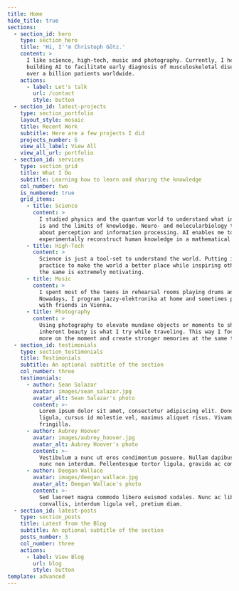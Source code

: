 ```yaml
---
title: Home
hide_title: true
sections:
  - section_id: hero
    type: section_hero
    title: 'Hi, I''m Christoph Götz.'
    content: >
      I like science, high-tech, music and photography. Currently, I help
      building AI to facilitate early diagnosis of musculoskeletal disease for
      over a billion patients worldwide.
    actions:
      - label: Let's talk
        url: /contact
        style: button
  - section_id: latest-projects
    type: section_portfolio
    layout_style: mosaic
    title: Recent Work
    subtitle: Here are a few projects I did
    projects_number: 6
    view_all_label: View All
    view_all_url: portfolio
  - section_id: services
    type: section_grid
    title: What I Do
    subtitle: Learning how to learn and sharing the knowledge
    col_number: two
    is_numbered: true
    grid_items:
      - title: Science
        content: >
          I studied physics and the quantum world to understand what information
          is and the limits of knowledge. Neuro- and molecularbiology thought me
          about perception and information processing. AI enables me to
          experimentally reconstruct human knowledge in a mathematical model.
      - title: High-Tech
        content: >
          Science is just a tool-set to understand the world. Putting it to
          practice to make the world a better place while inspiring others to do
          the same is extremely motivating.
      - title: Music
        content: >
          I spent most of the teens in rehearsal rooms playing drums and piano.
          Nowadays, I program jazzy-elektronika at home and sometimes play live
          with friends in Vienna.
      - title: Photography
        content: >
          Using photography to elevate mundane objects or moments to show their
          inherent beauty is what I try while traveling. This way I focus much
          more on the moment and create stronger memories at the same time.
  - section_id: testimonials
    type: section_testimonials
    title: Testimonials
    subtitle: An optional subtitle of the section
    col_number: three
    testimonials:
      - author: Sean Salazar
        avatar: images/sean_salazar.jpg
        avatar_alt: Sean Salazar's photo
        content: >-
          Lorem ipsum dolor sit amet, consectetur adipiscing elit. Donec nisl
          ligula, cursus id molestie vel, maximus aliquet risus. Vivamus in nibh
          fringilla.
      - author: Aubrey Hoover
        avatar: images/aubrey_hoover.jpg
        avatar_alt: Aubrey Hoover's photo
        content: >-
          Vestibulum a nunc ut eros condimentum posuere. Nullam dapibus quis
          nunc non interdum. Pellentesque tortor ligula, gravida ac commodo eu.
      - author: Deegan Wallace
        avatar: images/deegan_wallace.jpg
        avatar_alt: Deegan Wallace's photo
        content: >-
          Sed laoreet magna commodo libero euismod sodales. Nunc ac libero
          convallis, interdum ligula vel, pretium diam.
  - section_id: latest-posts
    type: section_posts
    title: Latest from the Blog
    subtitle: An optional subtitle of the section
    posts_number: 3
    col_number: three
    actions:
      - label: View Blog
        url: blog
        style: button
template: advanced
---
```

